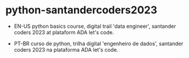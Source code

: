 # python-santandercoders2023

-  EN-US
python basics course, digital trail 'data engineer', santander coders 2023 at plataform ADA let's code.

-  PT-BR 
curso de python, trilha digital 'engenheiro de dados', santander coders 2023 na plataforma ADA let's code.
